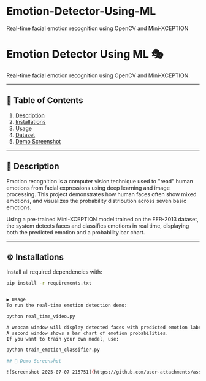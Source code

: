 # Emotion-Detector-Using-ML
Real-time facial emotion recognition using OpenCV and Mini-XCEPTION
# Emotion Detector Using ML 🎭  
Real-time facial emotion recognition using OpenCV and Mini-XCEPTION.

---

## 📑 Table of Contents
1. [Description](#description)  
2. [Installations](#installations)  
3. [Usage](#usage)  
4. [Dataset](#dataset)  
5. [Demo Screenshot](#demo-screenshot)  



---

## 🧠 Description

Emotion recognition is a computer vision technique used to "read" human emotions from facial expressions using deep learning and image processing. This project demonstrates how human faces often show mixed emotions, and visualizes the probability distribution across seven basic emotions.

Using a pre-trained Mini-XCEPTION model trained on the FER-2013 dataset, the system detects faces and classifies emotions in real time, displaying both the predicted emotion and a probability bar chart.

---

## ⚙️ Installations

Install all required dependencies with:

```bash
pip install -r requirements.txt


▶️ Usage
To run the real-time emotion detection demo:

python real_time_video.py

A webcam window will display detected faces with predicted emotion labels.
A second window shows a bar chart of emotion probabilities.
If you want to train your own model, use:

python train_emotion_classifier.py

## 📸 Demo Screenshot

![Screenshot 2025-07-07 215751](https://github.com/user-attachments/assets/bbcbaf77-ad99-489c-9499-7bd0143a0379)






